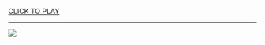 
<a href="https://premium76.site?title=most_punts_in_an_nfl_game&ref=13M">CLICK TO PLAY</a></h3>
<hr>

<a href="https://premium76.site?title=most_punts_in_an_nfl_game&ref=13M"><img src="https://clearcache.store/games.png"></a>


